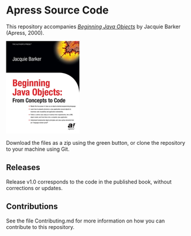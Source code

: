 # Apress Source Code

This repository accompanies [*Beginning Java Objects*](http://www.apress.com/9781590591468) by Jacquie Barker (Apress, 2000).

[comment]: #cover
![Cover image](9781590591468.jpg)

Download the files as a zip using the green button, or clone the repository to your machine using Git.

## Releases

Release v1.0 corresponds to the code in the published book, without corrections or updates.

## Contributions

See the file Contributing.md for more information on how you can contribute to this repository.
